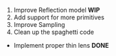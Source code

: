 1. Improve Reflection model **WIP**
1. Add support for more primitives
1. Improve Sampling
1. Clean up the spaghetti code

* Implement proper thin lens **DONE**
